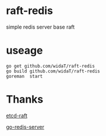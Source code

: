# raft-redis

simple redis server base raft


# useage
    go get github.com/widaT/raft-redis
    go build github.com/widaT/raft-redis
    goreman  start

# Thanks

[etcd-raft](https://github.com/coreos/etcd/tree/master/raft)

[go-redis-server](https://github.com/docker/go-redis-server)